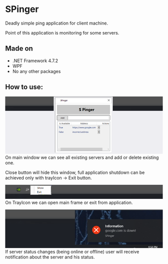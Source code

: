 # SPinger
Deadly simple ping application for client machine.

Point of this application is monitoring for some servers.

## Made on

* .NET Framework 4.7.2
* WPF
* No any other packages

## How to use:

![App Main Frame](/git-content/SPingerFrame.png)
On main window we can see all existing servers and add or delete existing one.

Close button will hide this window, full application shutdown can be achieved only with trayIcon -> Exit button.

![Tray Icon](/git-content/SPingerTray.png)
On TrayIcon we can open main frame or exit from application.

![Notifications](/git-content/SPingerNotifications.png)
If server status changes (being online or offline) user will receive notification about the server and his status.
